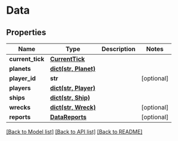 # Data

## Properties
Name | Type | Description | Notes
------------ | ------------- | ------------- | -------------
**current_tick** | [**CurrentTick**](CurrentTick.md) |  | 
**planets** | [**dict(str, Planet)**](Planet.md) |  | 
**player_id** | **str** |  | [optional] 
**players** | [**dict(str, Player)**](Player.md) |  | 
**ships** | [**dict(str, Ship)**](Ship.md) |  | 
**wrecks** | [**dict(str, Wreck)**](Wreck.md) |  | [optional] 
**reports** | [**DataReports**](DataReports.md) |  | [optional] 

[[Back to Model list]](../README.md#documentation-for-models) [[Back to API list]](../README.md#documentation-for-api-endpoints) [[Back to README]](../README.md)

